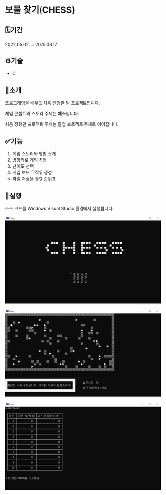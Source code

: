 # 보물 찾기(CHESS)

## 🗓️기간
2022.05.02. ~ 2025.06.17.

## ⚙️기술
- C

## 📖소개
프로그래밍을 배우고 처음 진행한 팀 프로젝트입니다.

게임 콘셉트와 스토리 주제는 **체스**입니다.

처음 정했던 프로젝트 주제는 졸업 프로젝트 주제로 이어집니다.

## ✅기능
1. 게임 스토리와 방법 소개
2. 방향키로 게임 진행
3. 난이도 선택
4. 게임 보드 무작위 생성
5. 파일 저장을 통한 순위표

## 🚀실행
소스 코드를 Windows Visual Studio 환경에서 실행합니다.

![이미지](소개/메인.png)

![이미지](소개/플레이.png)

![이미지](소개/순위표.png)
